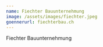 ```yaml
---
name: Fiechter Bauunternehmung
image: /assets/images/fiechter.jpeg
goennerurl: fiechterbau.ch
---
```


Fiechter Bauunternehmung
